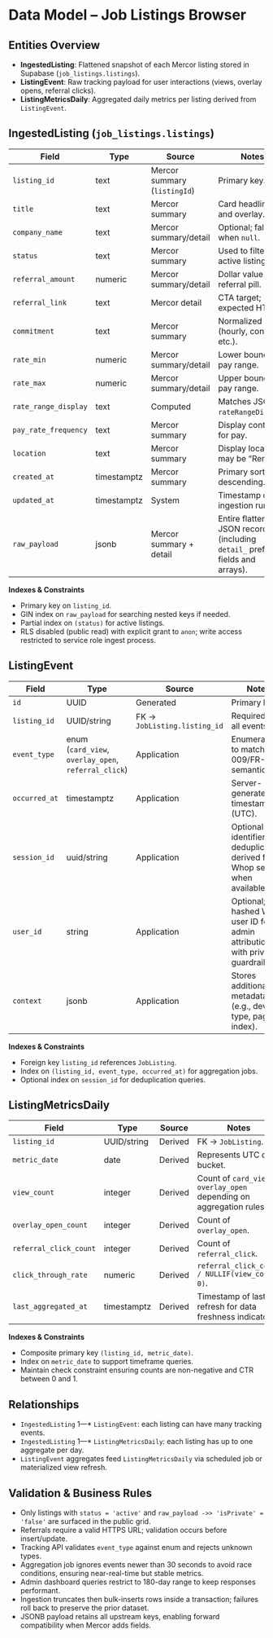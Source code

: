 # Data Model – Job Listings Browser

## Entities Overview

- **IngestedListing**: Flattened snapshot of each Mercor listing stored in Supabase (`job_listings.listings`).
- **ListingEvent**: Raw tracking payload for user interactions (views, overlay opens, referral clicks).
- **ListingMetricsDaily**: Aggregated daily metrics per listing derived from `ListingEvent`.

## IngestedListing (`job_listings.listings`)

| Field | Type | Source | Notes |
|-------|------|--------|-------|
| `listing_id` | text | Mercor summary (`listingId`) | Primary key. |
| `title` | text | Mercor summary | Card headline and overlay. |
| `company_name` | text | Mercor summary/detail | Optional; fallback when `null`. |
| `status` | text | Mercor summary | Used to filter active listings. |
| `referral_amount` | numeric | Mercor summary/detail | Dollar value for referral pill. |
| `referral_link` | text | Mercor detail | CTA target; expected HTTPS. |
| `commitment` | text | Mercor summary | Normalized (hourly, contract, etc.). |
| `rate_min` | numeric | Mercor summary/detail | Lower bound of pay range. |
| `rate_max` | numeric | Mercor summary/detail | Upper bound of pay range. |
| `rate_range_display` | text | Computed | Matches JSONL `rateRangeDisplay`. |
| `pay_rate_frequency` | text | Mercor summary | Display context for pay. |
| `location` | text | Mercor summary | Display location; may be “Remote”. |
| `created_at` | timestamptz | Mercor summary | Primary sort descending. |
| `updated_at` | timestamptz | System | Timestamp of ingestion run. |
| `raw_payload` | jsonb | Mercor summary + detail | Entire flattened JSON record (including `detail_` prefixed fields and arrays). |

**Indexes & Constraints**
- Primary key on `listing_id`.
- GIN index on `raw_payload` for searching nested keys if needed.
- Partial index on `(status)` for active listings.
- RLS disabled (public read) with explicit grant to `anon`; write access restricted to service role ingest process.

## ListingEvent

| Field | Type | Source | Notes |
|-------|------|--------|-------|
| `id` | UUID | Generated | Primary key. |
| `listing_id` | UUID/string | FK → `JobListing.listing_id` | Required for all events. |
| `event_type` | enum (`card_view`, `overlay_open`, `referral_click`) | Application | Enumerated to match FR-009/FR-010 semantics. |
| `occurred_at` | timestamptz | Application | Server-generated timestamp (UTC). |
| `session_id` | uuid/string | Application | Optional identifier for deduplication; derived from Whop session when available. |
| `user_id` | string | Application | Optional; hashed Whop user ID for admin attribution with privacy guardrails. |
| `context` | jsonb | Application | Stores additional metadata (e.g., device type, page index). |

**Indexes & Constraints**
- Foreign key `listing_id` references `JobListing`.
- Index on `(listing_id, event_type, occurred_at)` for aggregation jobs.
- Optional index on `session_id` for deduplication queries.

## ListingMetricsDaily

| Field | Type | Source | Notes |
|-------|------|--------|-------|
| `listing_id` | UUID/string | Derived | FK → `JobListing`. |
| `metric_date` | date | Derived | Represents UTC day bucket. |
| `view_count` | integer | Derived | Count of `card_view` + `overlay_open` depending on aggregation rules. |
| `overlay_open_count` | integer | Derived | Count of `overlay_open`. |
| `referral_click_count` | integer | Derived | Count of `referral_click`. |
| `click_through_rate` | numeric | Derived | `referral_click_count / NULLIF(view_count, 0)`. |
| `last_aggregated_at` | timestamptz | Derived | Timestamp of last refresh for data freshness indicator. |

**Indexes & Constraints**
- Composite primary key `(listing_id, metric_date)`.
- Index on `metric_date` to support timeframe queries.
- Maintain check constraint ensuring counts are non-negative and CTR between 0 and 1.

## Relationships

- `IngestedListing` 1—* `ListingEvent`: each listing can have many tracking events.
- `IngestedListing` 1—* `ListingMetricsDaily`: each listing has up to one aggregate per day.
- `ListingEvent` aggregates feed `ListingMetricsDaily` via scheduled job or materialized view refresh.

## Validation & Business Rules

- Only listings with `status = 'active'` and `raw_payload ->> 'isPrivate' = 'false'` are surfaced in the public grid.
- Referrals require a valid HTTPS URL; validation occurs before insert/update.
- Tracking API validates `event_type` against enum and rejects unknown types.
- Aggregation job ignores events newer than 30 seconds to avoid race conditions, ensuring near-real-time but stable metrics.
- Admin dashboard queries restrict to 180-day range to keep responses performant.
- Ingestion truncates then bulk-inserts rows inside a transaction; failures roll back to preserve the prior dataset.
- JSONB payload retains all upstream keys, enabling forward compatibility when Mercor adds fields.
